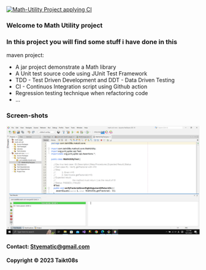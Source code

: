 [![Math-Utility Project applying CI](https://github.com/Taikt08s/math-util-mvn/actions/workflows/math-util-ci.yml/badge.svg)](https://github.com/Taikt08s/math-util-mvn/actions/workflows/math-util-ci.yml)
### Welcome to Math Utility project
### In this project you will find some stuff i have done in this
maven project:

* A jar project demonstrate a Math library
* A Unit test source code using JUnit Test Framework
* TDD - Test Driven Development and DDT - Data Driven Testing
* CI - Continuos Integration script using Github action
* Regression testing technique when refactoring code
* ...

### Screen-shots
![Source-code-with-Junit](https://github.com/Taikt08s/math-util-mvn/blob/main/screenshots/Source%20code%20with%20JUnit.png)


#### Contact: Styematic@gmail.com

#### Copyright &#169; 2023 Taikt08s